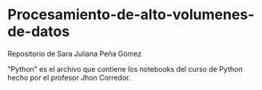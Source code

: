# Procesamiento-de-alto-volumenes-de-datos
Repositorio de Sara Juliana Peña Gómez

"Python" es el archivo que contiene los notebooks del curso de Python hecho por el profesor Jhon Corredor. 
